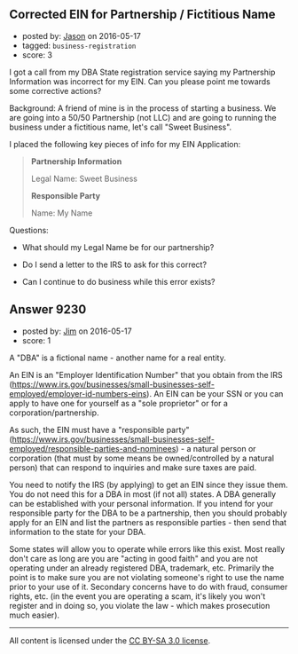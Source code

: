 ## Corrected EIN for Partnership / Fictitious Name

- posted by: [Jason](https://stackexchange.com/users/1221210/jason) on 2016-05-17
- tagged: `business-registration`
- score: 3

<p>I got a call from my DBA State registration service saying my Partnership Information was incorrect for my EIN.  Can you please point me towards some corrective actions?</p>

<p>Background:
A friend of mine is in the process of starting a business.  We are going into a 50/50 Partnership (not LLC) and are going to running the business under a fictitious name, let's call "Sweet Business".</p>

<p>I placed the following key pieces of info for my EIN Application:</p>

<blockquote>
  <p><strong>Partnership Information</strong> </p>
  
  <p>Legal Name: Sweet Business</p>
  
  <p><strong>Responsible Party</strong></p>
  
  <p>Name: My Name</p>
</blockquote>

<p>Questions:</p>

<ul>
<li><p>What should my Legal Name be for our partnership?</p></li>
<li><p>Do I send a letter to the IRS to ask for this correct?</p></li>
<li><p>Can I continue to do business while this error exists?</p></li>
</ul>



## Answer 9230

- posted by: [Jim](https://stackexchange.com/users/351236/jim) on 2016-05-17
- score: 1

<p>A "DBA" is a fictional name - another name for a real entity. </p>

<p>An EIN is an "Employer Identification Number" that you obtain from the IRS (<a href="https://www.irs.gov/businesses/small-businesses-self-employed/employer-id-numbers-eins" rel="nofollow">https://www.irs.gov/businesses/small-businesses-self-employed/employer-id-numbers-eins</a>). An EIN can be your SSN or you can apply to have one for yourself as a "sole proprietor" or for a corporation/partnership.</p>

<p>As such, the EIN must have a "responsible party" (<a href="https://www.irs.gov/businesses/small-businesses-self-employed/responsible-parties-and-nominees" rel="nofollow">https://www.irs.gov/businesses/small-businesses-self-employed/responsible-parties-and-nominees</a>) - a natural person or corporation (that must by some means be owned/controlled by a natural person) that can respond to inquiries and make sure taxes are paid.</p>

<p>You need to notify the IRS (by applying) to get an EIN since they issue them. You do not need this for a DBA in most (if not all) states. A DBA generally can be established with your personal information. If you intend for your responsible party for the DBA to be a partnership, then you should probably apply for an EIN and list the partners as responsible parties - then send that information to the state for your DBA. </p>

<p>Some states will allow you to operate while errors like this exist. Most really don't care as long are you are "acting in good faith" and you are not operating under an already registered DBA, trademark, etc. Primarily the point is to make sure you are not violating someone's right to use the name prior to your use of it. Secondary concerns have to do with fraud, consumer rights, etc. (in the event you are operating a scam, it's likely you won't register and in doing so, you violate the law - which makes prosecution much easier).</p>




---

All content is licensed under the [CC BY-SA 3.0 license](https://creativecommons.org/licenses/by-sa/3.0/).
